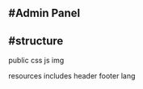#Admin Panel
-----------------
#structure
-----------------


public
    css
    js
    img

resources
    includes
        header
        footer
    lang
